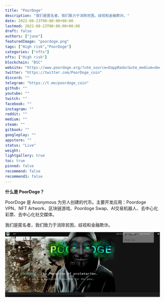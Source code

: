 ```yaml
---
title: "PoorDoge"
description: "我们是匿名者，我们致力于消除贫困，歧视和金融欺诈。"
date: 2022-08-23T00:00:00+08:00
lastmod: 2022-08-23T00:00:00+08:00
draft: false
authors: ["june"]
featuredImage: "poordoge.png"
tags: ["High risk","PoorDoge"]
categories: ["nfts"]
nfts: ["High risk"]
blockchain: "BSC"
website: "https://www.poordoge.org/?utm_source=DappRadar&utm_medium=deeplink&utm_campaign=visit-website"
twitter: "https://twitter.com/PoorDoge_coin"
discord: ""
telegram: "https://t.me/poordoge_coin"
github: ""
youtube: ""
twitch: ""
facebook: ""
instagram: ""
reddit: ""
medium: ""
steam: ""
gitbook: ""
googleplay: ""
appstore: ""
status: "Live"
weight: 
lightgallery: true
toc: true
pinned: false
recommend: false
recommend1: false
---
```


**什么是 PoorDoge？**

PoorDoge 是 Anonymous 为穷人创建的代币。主要开发应用：Poordoge VPN、NFT Artwork、区块链游戏、Poordoge Swap、AI交易机器人、去中心化彩票、去中心化社交媒体。

我们是匿名者，我们致力于消除贫困，歧视和金融欺诈。

![PoorDoge](49.png)